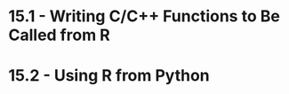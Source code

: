 # 15.1 - Writing C/C++ Functions to Be Called from R
## 
## 
## 
## 
# 15.2 - Using R from Python

## 
## 
## 
## 